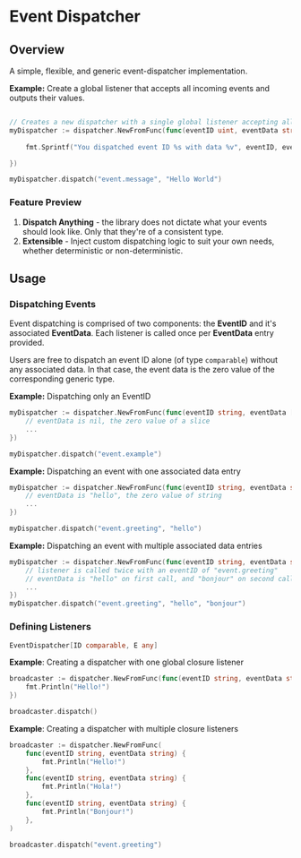 # Event Dispatcher

## Overview

A simple, flexible, and generic event-dispatcher implementation. 

**Example:** Create a global listener that accepts all incoming events and outputs their values.
```go

// Creates a new dispatcher with a single global listener accepting all events
myDispatcher := dispatcher.NewFromFunc(func(eventID uint, eventData string) {
	
    fmt.Sprintf("You dispatched event ID %s with data %v", eventID, eventData)

})

myDispatcher.dispatch("event.message", "Hello World")
```

### Feature Preview

1) **Dispatch Anything** - the library does not dictate what your events should look like. Only that they're of a consistent type.
1) **Extensible** - Inject custom dispatching logic to suit your own needs, whether deterministic or non-deterministic.

## Usage

### Dispatching Events

Event dispatching is comprised of two components: the **EventID** and it's associated **EventData**. Each listener is called
once per **EventData** entry provided. 

Users are free to dispatch an event ID alone (of type `comparable`) without any associated data. In that case, the event
data is the zero value of the corresponding generic type.

**Example:** Dispatching only an EventID
```go
myDispatcher := dispatcher.NewFromFunc(func(eventID string, eventData []time.Time) {
    // eventData is nil, the zero value of a slice
    ...
})

myDispatcher.dispatch("event.example")
```

**Example:** Dispatching an event with one associated data entry

```go
myDispatcher := dispatcher.NewFromFunc(func(eventID string, eventData string) {
    // eventData is "hello", the zero value of string
    ...
})

myDispatcher.dispatch("event.greeting", "hello")
```

**Example:** Dispatching an event with multiple associated data entries

```go
myDispatcher := dispatcher.NewFromFunc(func(eventID string, eventData string) {
    // listener is called twice with an eventID of "event.greeting"
    // eventData is "hello" on first call, and "bonjour" on second call
    ...
})
myDispatcher.dispatch("event.greeting", "hello", "bonjour")
```

### Defining Listeners

```go
EventDispatcher[ID comparable, E any]
```

**Example**: Creating a dispatcher with one global closure listener 
```go
broadcaster := dispatcher.NewFromFunc(func(eventID string, eventData string) {
    fmt.Println("Hello!")
})

broadcaster.dispatch()
```

**Example**: Creating a dispatcher with multiple closure listeners

```go
broadcaster := dispatcher.NewFromFunc(
    func(eventID string, eventData string) {
        fmt.Println("Hello!")
    },
    func(eventID string, eventData string) {
        fmt.Println("Hola!")
    },
    func(eventID string, eventData string) {
        fmt.Println("Bonjour!")
    },
)

broadcaster.dispatch("event.greeting")
```




